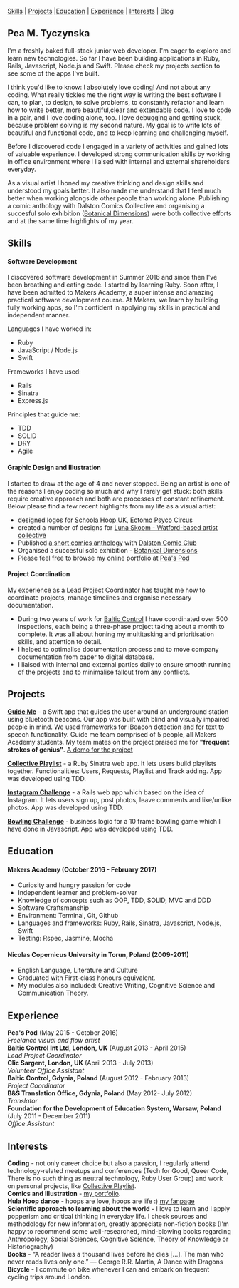 [Skills](#skills) | [Projects](#projects) |[Education](#education) |  [Experience](#experience) | [Interests](#interests) | [Blog](https://medium.com/@magosiapeatyczyska)


## Pea M. Tyczynska

I'm a freshly baked full-stack junior web developer. I'm eager to explore and learn new technologies. So far I have been building applications in Ruby, Rails, Javascript, Node.js and Swift. Please check my projects section to see some of the apps I've built.  

I think you'd like to know: I absolutely love coding! And not about any coding. What really tickles me the right way is writing the best software I can, to plan, to design, to solve problems, to constantly refactor and learn how to write better, more beautiful,clear and extendable code. I love to code in a pair, and I love coding alone, too. I love debugging and getting stuck, because problem solving is my second nature. My goal is to write lots of beautiful and functional code, and to keep learning and challenging myself.  

Before I discovered code I engaged in a variety of activities and gained lots of valuable experience. I developed strong communication skills by working in office environment where I liaised with internal and external shareholders everyday.  

As a visual artist I honed my creative thinking and design skills and understood my goals better. It also made me understand that I feel much better when working alongside other people than working alone. Publishing a comic anthology with Dalston Comics Collective and organising a succesful solo exhibition ([Botanical Dimensions](https://www.facebook.com/peaczek/media_set?set=a.1391655107526770.100000468810248&type=3)) were both collective efforts and at the same time highlights of my year.
   
   
## Skills

#### Software Development

I discovered software development in Summer 2016 and since then I've been breathing and eating code. I started by learning Ruby. Soon after, I have been admitted to Makers Academy, a super intense and amazing practical software development course. At Makers, we learn by building fully working apps, so I'm confident in applying my skills in practical and independent manner.  

Languages I have worked in:  
- Ruby  
- JavaScript / Node.js  
- Swift  

Frameworks I have used:
- Rails  
- Sinatra  
- Express.js  

Principles that guide me:
- TDD 
- SOLID  
- DRY  
- Agile  


#### Graphic Design and Illustration

I started to draw at the age of 4 and never stopped. Being an artist is one of the reasons I enjoy coding so much and why I rarely get stuck: both skills require creative approach and both are processes of constant refinement.
Below please find a few recent highlights from my life as a visual artist:

- designed logos for [Schoola Hoop UK](http://www.schoolahoop.co.uk/), [Ectomo Psyco Circus](https://www.facebook.com/EctomoPsycoCircus/)
- created a number of designs for [Luna Skoom - Watford-based artist collective](https://www.facebook.com/pg/lunaskoom/photos/?tab=album&album_id=1101970643170243)
- Published [a short comics anthology](https://twitter.com/hackneylibs/status/751832705130754050) with [Dalston Comic Club](https://www.facebook.com/DalstonComicCreatorsClub/)
- Organised a succesful solo exhibition - [Botanical Dimensions](https://www.facebook.com/peaczek/media_set?set=a.1391655107526770.100000468810248&type=3)
- Please feel free to browse my online portfolio at [Pea's Pod](http://crystalpea.tumblr.com)

#### Project Coordination

My experience as a Lead Project Coordinator has taught me how to coordinate projects, manage timelines and organise necessary documentation. 

- During two years of work for [Baltic Control]((http://balticcontrol.com/)) I have coordinated over 500 inspections, each being a three-phase project taking about a month to complete. It was all about honing my multitasking and prioritisation skills, and attention to detail.
- I helped to optimalise documentation process and to move company documentation from paper to digital database.
- I liaised with internal and external parties daily to ensure smooth running of the projects and to minimalise fallout from any conflicts.
   
   
## Projects

**[Guide Me](https://github.com/aabolade/GuideMe)** - a Swift app that guides the user around an underground station using bluetooth beacons. Our app was built with blind and visually impaired people in mind. We used frameworks for iBeacon detection and for text to speech functionality. Guide me team comprised of 5 people, all Makers Academy students. My team mates on the project praised me for **"frequent strokes of genius"**. [A demo for the project](https://www.youtube.com/watch?v=wIF0KgibgrQ)  

**[Collective Playlist](https://github.com/CrystalPea/CollectivePlaylist)** - a Ruby Sinatra web app. It lets users build playlists together. Functionalities: Users, Requests, Playlist and Track adding. App was developed using TDD.  

**[Instagram Challenge](https://github.com/CrystalPea/instagram-challenge)** - a Rails web app which based on the idea of Instagram. It lets users sign up, post photos, leave comments and like/unlike photos. App was developed using TDD.  

**[Bowling Challenge](https://github.com/CrystalPea/bowling-challenge)** - business logic for a 10 frame bowling game which I have done in Javascript. App was developed using TDD.  

   
## Education

#### Makers Academy (October 2016 - February 2017)

- Curiosity and hungry passion for code
- Independent learner and problem-solver
- Knowledge of concepts such as OOP, TDD, SOLID, MVC and DDD
- Software Craftsmanship
- Environment: Terminal, Git, Github  
- Languages and frameworks: Ruby, Rails, Sinatra, Javascript, Node.js, Swift  
- Testing: Rspec, Jasmine, Mocha

#### Nicolas Copernicus University in Torun, Poland (2009-2011)

- English Language, Literature and Culture
- Graduated with First-class honours equivalent.
- My modules also included: Creative Writing, Cognitive Science and Communication Theory.
    
 
## Experience

**Pea's Pod** (May 2015 - October 2016)    
*Freelance visual and flow artist*   
**Baltic Control Int Ltd, London, UK** (August 2013 - April 2015)    
*Lead Project Coordinator*   
**Clic Sargent, London, UK** (April 2013 - July 2013)    
*Volunteer Office Assistant*   
**Baltic Control, Gdynia, Poland** (August 2012 - February 2013)   
*Project Coordinator*   
**B&S Translation Office, Gdynia, Poland** (May 2012- July 2012)   
*Translator*   
**Foundation for the Development of Education System, Warsaw, Poland** (July 2011 - December 2011)   
*Office Assistant*   
      
  
## Interests

**Coding** - not only career choice but also a passion, I regularly attend technology-related meetups and conferences (Tech for Good, Queer Code, There is no such thing as neutral technology, Ruby User Group) and work on personal projects, like [Collective Playlist](https://github.com/CrystalPea/CollectivePlaylist).  
**Comics and Illustration** - [my portfolio](http://crystalpea.tumblr.com).   
**Hula Hoop dance** - hoops are love, hoops are life :) [my fanpage](https://www.facebook.com/hoopingpea/?fref=ts)    
**Scientific approach to learning about the world** - I love to learn and I apply popperism and critical thinking in everyday life. I check sources and methodology for new information, greatly appreciate non-fiction books (I'm happy to recommend some well-researched, mind-blowing books regarding Anthropology, Social Sciences, Cognitive Science, Theory of Knowledge or Historiography)    
**Books** - “A reader lives a thousand lives before he dies [...]. The man who never reads lives only one.” ― George R.R. Martin, A Dance with Dragons   
**Bicycle** - I commute on bike whenever I can and embark on frequent cycling trips around London.   
